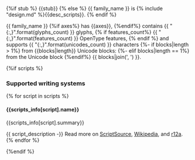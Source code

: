 {%if stub %}
{{stub}}
{% else %}
{{ family_name }} is {% include "design.md" %}{{desc_scripts}}.
{% endif %}

{{ family_name }}
{%if axes%}
    has {{axes}},
{%endif%}
    contains {{ "{:,}".format(glyphs_count) }} glyphs,
{% if features_count%}
    {{ "{:,}".format(features_count) }} OpenType features,
{% endif %}
and supports {{ "{:,}".format(unicodes_count) }} characters
{%- if blocks|length > 1%}
    from {{blocks|length}} Unicode blocks:
{%- elif blocks|length == 1%}
    from the Unicode block
{%endif%} {{ blocks|join(', ') }}.

{%if scripts %}

### Supported writing systems

{% for script in scripts %}

#### {{scripts_info[script].name}}

{{scripts_info[script].summary}}

{{ script_description -}} Read more on
<a href="https://scriptsource.org/scr/{{script}}">ScriptSource</a>,
<a href="https://en.wikipedia.org/wiki/ISO_15924:{{script}}">Wikipedia</a>, and
<a href="https://r12a.github.io/scripts/links?iso={{script}}">r12a</a>.
{% endfor %}

{%endif %}
